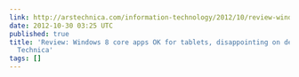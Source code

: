 ```yaml
---
link: http://arstechnica.com/information-technology/2012/10/review-windows-8-core-apps-ok-for-tablets-disappointing-on-desktops/
date: 2012-10-30 03:25 UTC
published: true
title: 'Review: Windows 8 core apps OK for tablets, disappointing on desktops | Ars
  Technica'
tags: []
---
```



